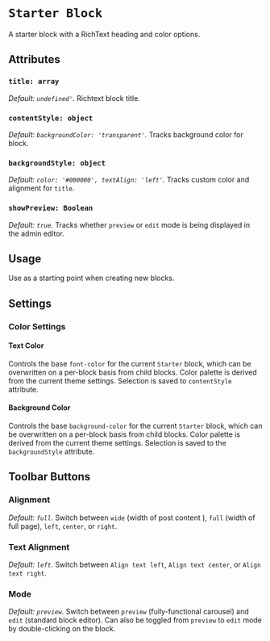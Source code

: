# `Starter Block`

A starter block with a RichText heading and color options.

## Attributes

### `title: array`

_Default: `undefined'`._ Richtext block title.

### `contentStyle: object`

_Default: `backgroundColor: 'transparent'`._ Tracks background color for block.

### `backgroundStyle: object`

_Default: `color: '#000000', textAlign: 'left'`._ Tracks custom color and alignment for `title`.

### `showPreview: Boolean`

_Default: `true`._ Tracks whether `preview` or `edit` mode is being displayed in the admin editor.

## Usage

Use as a starting point when creating new blocks.

## Settings

### Color Settings

#### Text Color

Controls the base `font-color` for the current `Starter` block, which can be overwritten on a per-block basis from child blocks. Color palette is derived from the current theme settings. Selection is saved to `contentStyle` attribute.

#### Background Color

Controls the base `background-color` for the current `Starter` block, which can be overwritten on a per-block basis from child blocks. Color palette is derived from the current theme settings. Selection is saved to the `backgroundStyle` attribute.

## Toolbar Buttons

### Alignment

_Default: `full`._ Switch between `wide` (width of post content ), `full` (width of full page), `left`, `center`, or `right`.

### Text Alignment

_Default: `left`._ Switch between `Align text left`, `Align text center`, or `Align text right`.

### Mode

_Default: `preview`._ Switch between `preview` (fully-functional carousel) and `edit` (standard block editor). Can also be toggled from `preview` to `edit` mode by double-clicking on the block.
